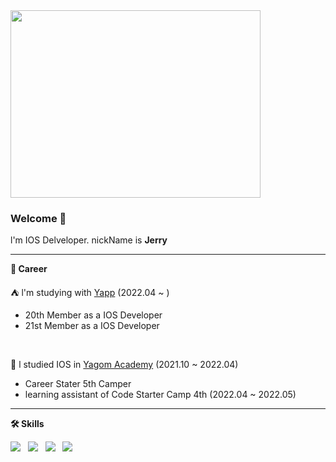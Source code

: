 
<img src="https://user-images.githubusercontent.com/40068674/161518262-ea900153-b027-4985-a130-b2e097096f52.gif" width="400" height="300">
                                                                                                                          
### Welcome 👋 

l'm IOS Delveloper. nickName is **Jerry**

---
**📆 Career**

⛺️ l'm studying with [Yapp](https://www.yapp.co.kr/) (2022.04 ~ ) 

  - 20th Member as a IOS Developer
  - 21st Member as a IOS Developer
  
  <br>
  
🐻 l studied IOS in [Yagom Academy](https://www.yagom-academy.kr/) (2021.10 ~ 2022.04) 

  - Career Stater 5th Camper
  - learning assistant of Code Starter Camp 4th (2022.04 ~ 2022.05)

---

**🛠 Skills**

<p align="left">
<img src="https://img.shields.io/badge/-iOS-%23000000?logo=Apple&logoColor=white"/> &nbsp
<img src="https://img.shields.io/badge/Swift-F05138?style=flat-square&logo=Swift&logoColor=white"/> &nbsp
<img src="https://img.shields.io/badge/Git-F05032?style=flat-square&logo=Git&logoColor=white"/> &nbsp
<img src="https://img.shields.io/badge/GitHub-181717?style=flat-square&logo=GitHub&logoColor=white"/> &nbsp
</p>
